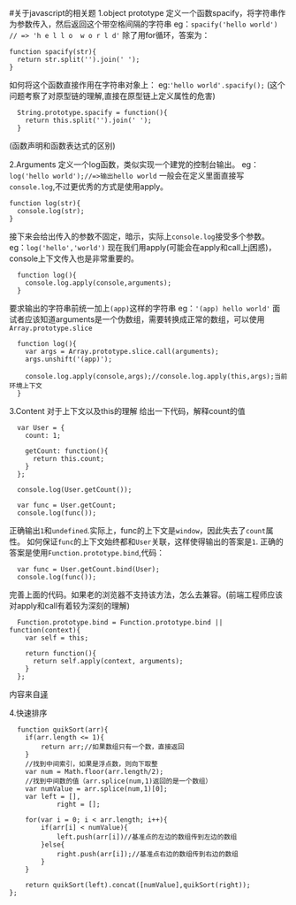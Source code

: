 #关于javascript的相关题
1.object prototype
  定义一个函数spacify，将字符串作为参数传入，然后返回这个带空格间隔的字符串
  eg：`spacify('hello world') // => 'h e l l o  w o r l d'`
  除了用for循环，答案为：
```
function spacify(str){
  return str.split('').join(' ');
}
```
  如何将这个函数直接作用在字符串对象上：
  eg:`'hello world'.spacify();`
  (这个问题考察了对原型链的理解,直接在原型链上定义属性的危害)
```
  String.prototype.spacify = function(){
    return this.split('').join(' ');
  }
```
(函数声明和函数表达式的区别)

2.Arguments
  定义一个log函数，类似实现一个建党的控制台输出。
  eg：`log('hello world');//=>输出hello world`
  一般会在定义里面直接写`console.log`,不过更优秀的方式是使用apply。
  ```
  function log(str){
    console.log(str);
  }
  ```
  接下来会给出传入的参数不固定，暗示，实际上`console.log`接受多个参数。
  eg：`log('hello','world')`
  现在我们用apply(可能会在apply和call上j困惑)，console上下文传入也是非常重要的。
```
  function log(){
    console.log.apply(console,arguments);
  }
```
  要求输出的字符串前统一加上`(app)`这样的字符串
  eg：`'(app) hello world'`
  面试者应该知道arguments是一个伪数组，需要转换成正常的数组，可以使用`Array.prototype.slice`
```
  function log(){
    var args = Array.prototype.slice.call(arguments);
    args.unshift('(app)');
    
    console.log.apply(console,args);//console.log.apply(this,args);当前环境上下文
  }
```

3.Content
  对于上下文以及this的理解
  给出一下代码，解释count的值
```
  var User = {
    count: 1;
    
    getCount: function(){
      return this.count;
    }
  };
  
  console.log(User.getCount());
  
  var func = User.getCount;
  console.log(func());
```
  正确输出`1`和`undefined`.实际上，func的上下文是`window`，因此失去了`count`属性。
  如何保证`func`的上下文始终都和`User`关联，这样使得输出的答案是`1`.
  正确的答案是使用`Function.prototype.bind`,代码：
```
  var func = User.getCount.bind(User);
  console.log(func());
```
  完善上面的代码。如果老的浏览器不支持该方法，怎么去兼容。(前端工程师应该对apply和call有着较为深刻的理解)
```
  Function.prototype.bind = Function.prototype.bind || function(context){
    var self = this;
    
    return function(){
      return self.apply(context, arguments);
    }
  };
```
内容来自[译](http://www.jackpu.com/-pian-fei-chang-bu-cuo-de-qian-duan-mian-shi-wen-zhang/)
  
4.快速排序
```
  function quikSort(arr){
  	if(arr.length <= 1){
  		return arr;//如果数组只有一个数，直接返回
  	}
  	//找到中间索引，如果是浮点数，则向下取整
  	var num = Math.floor(arr.length/2);
  	//找到中间数的值（arr.splice(num,1)返回的是一个数组）
  	var numValue = arr.splice(num,1)[0];
  	var left = [],
			right = [];

  	for(var i = 0; i < arr.length; i++){
  		if(arr[i] < numValue){
  			left.push(arr[i])//基准点的左边的数组传到左边的数组
  		}else{
  			right.push(arr[i]);//基准点右边的数组传到右边的数组
  		}
  	}

	return quikSort(left).concat([numValue],quikSort(right));
};
```
